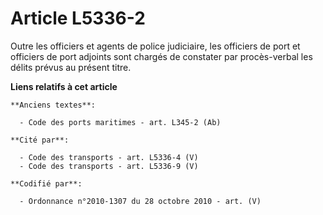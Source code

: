 # Article L5336-2

Outre les officiers et agents de police judiciaire, les officiers de port et officiers de port adjoints sont chargés de
constater par procès-verbal les délits prévus au présent titre.

**Liens relatifs à cet article**

	**Anciens textes**:

	  - Code des ports maritimes - art. L345-2 (Ab)

	**Cité par**:

	  - Code des transports - art. L5336-4 (V)
	  - Code des transports - art. L5336-9 (V)

	**Codifié par**:

	  - Ordonnance n°2010-1307 du 28 octobre 2010 - art. (V)
